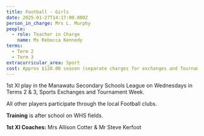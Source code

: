 ```yaml
---
title: Football - Girls
date: 2025-01-27T14:17:00.000Z
person_in_charge: Mrs L. Murphy
people:
  - role: Teacher in Charge
    name: Ms Rebecca Kennedy
terms:
  - Term 2
  - Term 3
extracurricular_area: Sport
cost: Approx $120.00 season (separate charges for exchanges and Tournament Week)
---
```

1st XI play in the Manawatu Secondary Schools League on Wednesdays in Terms 2 & 3, Sports Exchanges and Tournament Week.  

All other players participate through the local Football clubs.


**Training** is after school on WHS fields.

**1st XI Coaches:** Mrs Allison Cotter & Mr Steve Kerfoot
